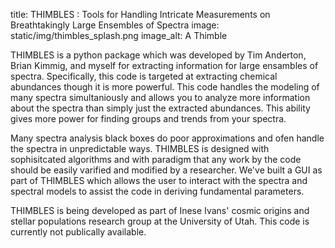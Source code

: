 title: THIMBLES : Tools for Handling Intricate Measurements on Breathtakingly Large Ensembles of Spectra
image: static/img/thimbles_splash.png
image_alt: A Thimble

THIMBLES is a python package which was developed by Tim Anderton, 
Brian Kimmig, and myself for extracting information for large
ensambles of spectra. Specifically, this code is targeted at 
extracting chemical abundances though it is more powerful. This code
handles the modeling of many spectra simultaniously and allows
you to analyze more information about the spectra than simply
just the extracted abundances. This ability gives more power for
finding groups and trends from your spectra.

Many spectra analysis black boxes do poor approximations and 
ofen handle the spectra in unpredictable ways. THIMBLES is designed
with sophisitcated algorithms and with paradigm that any work by
the code should be easily varified and modified by a researcher. We've
built a GUI as part of THIMBLES which allows the user to interact
with the spectra and spectral models to assist the code in deriving
fundamental parameters.  

THIMBLES is being developed as part of Inese Ivans'
cosmic origins and stellar populations research group at the 
University of Utah. This code is currently not publically available.
